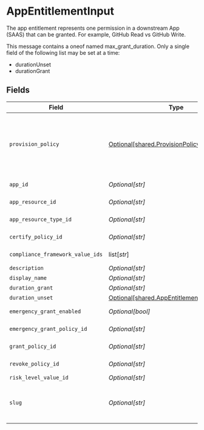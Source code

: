 # AppEntitlementInput

The app entitlement represents one permission in a downstream App (SAAS) that can be granted. For example, GitHub Read vs GitHub Write.

This message contains a oneof named max_grant_duration. Only a single field of the following list may be set at a time:
  - durationUnset
  - durationGrant



## Fields

| Field                                                                                                                                                                                                                                 | Type                                                                                                                                                                                                                                  | Required                                                                                                                                                                                                                              | Description                                                                                                                                                                                                                           |
| ------------------------------------------------------------------------------------------------------------------------------------------------------------------------------------------------------------------------------------- | ------------------------------------------------------------------------------------------------------------------------------------------------------------------------------------------------------------------------------------- | ------------------------------------------------------------------------------------------------------------------------------------------------------------------------------------------------------------------------------------- | ------------------------------------------------------------------------------------------------------------------------------------------------------------------------------------------------------------------------------------- |
| `provision_policy`                                                                                                                                                                                                                    | [Optional[shared.ProvisionPolicy]](undefined/models/shared/provisionpolicy.md)                                                                                                                                                        | :heavy_minus_sign:                                                                                                                                                                                                                    | ProvisionPolicy is a oneOf that indicates how a provision step should be processed.<br/><br/>This message contains a oneof named typ. Only a single field of the following list may be set at a time:<br/>  - connector<br/>  - manual<br/>  - delegated<br/> |
| `app_id`                                                                                                                                                                                                                              | *Optional[str]*                                                                                                                                                                                                                       | :heavy_minus_sign:                                                                                                                                                                                                                    | The ID of the app that is associated with the app entitlement.                                                                                                                                                                        |
| `app_resource_id`                                                                                                                                                                                                                     | *Optional[str]*                                                                                                                                                                                                                       | :heavy_minus_sign:                                                                                                                                                                                                                    | The ID of the app resource that is associated with the app entitlement                                                                                                                                                                |
| `app_resource_type_id`                                                                                                                                                                                                                | *Optional[str]*                                                                                                                                                                                                                       | :heavy_minus_sign:                                                                                                                                                                                                                    | The ID of the app resource type that is associated with the app entitlement                                                                                                                                                           |
| `certify_policy_id`                                                                                                                                                                                                                   | *Optional[str]*                                                                                                                                                                                                                       | :heavy_minus_sign:                                                                                                                                                                                                                    | The ID of the policy that will be used for certify tickets related to the app entitlement.                                                                                                                                            |
| `compliance_framework_value_ids`                                                                                                                                                                                                      | list[*str*]                                                                                                                                                                                                                           | :heavy_minus_sign:                                                                                                                                                                                                                    | The IDs of different compliance frameworks associated with this app entitlement ex (SOX, HIPAA, PCI, etc.)                                                                                                                            |
| `description`                                                                                                                                                                                                                         | *Optional[str]*                                                                                                                                                                                                                       | :heavy_minus_sign:                                                                                                                                                                                                                    | The description of the app entitlement.                                                                                                                                                                                               |
| `display_name`                                                                                                                                                                                                                        | *Optional[str]*                                                                                                                                                                                                                       | :heavy_minus_sign:                                                                                                                                                                                                                    | The display name of the app entitlement.                                                                                                                                                                                              |
| `duration_grant`                                                                                                                                                                                                                      | *Optional[str]*                                                                                                                                                                                                                       | :heavy_minus_sign:                                                                                                                                                                                                                    | N/A                                                                                                                                                                                                                                   |
| `duration_unset`                                                                                                                                                                                                                      | [Optional[shared.AppEntitlementDurationUnset]](undefined/models/shared/appentitlementdurationunset.md)                                                                                                                                | :heavy_minus_sign:                                                                                                                                                                                                                    | N/A                                                                                                                                                                                                                                   |
| `emergency_grant_enabled`                                                                                                                                                                                                             | *Optional[bool]*                                                                                                                                                                                                                      | :heavy_minus_sign:                                                                                                                                                                                                                    | This enables tasks to be created in an emergency and use a selected emergency access policy.                                                                                                                                          |
| `emergency_grant_policy_id`                                                                                                                                                                                                           | *Optional[str]*                                                                                                                                                                                                                       | :heavy_minus_sign:                                                                                                                                                                                                                    | The ID of the policy that will be used for emergency access grant tasks.                                                                                                                                                              |
| `grant_policy_id`                                                                                                                                                                                                                     | *Optional[str]*                                                                                                                                                                                                                       | :heavy_minus_sign:                                                                                                                                                                                                                    | The ID of the policy that will be used for grant tickets related to the app entitlement.                                                                                                                                              |
| `revoke_policy_id`                                                                                                                                                                                                                    | *Optional[str]*                                                                                                                                                                                                                       | :heavy_minus_sign:                                                                                                                                                                                                                    | The ID of the policy that will be used for revoke tickets related to the app entitlement                                                                                                                                              |
| `risk_level_value_id`                                                                                                                                                                                                                 | *Optional[str]*                                                                                                                                                                                                                       | :heavy_minus_sign:                                                                                                                                                                                                                    | The riskLevelValueId field.                                                                                                                                                                                                           |
| `slug`                                                                                                                                                                                                                                | *Optional[str]*                                                                                                                                                                                                                       | :heavy_minus_sign:                                                                                                                                                                                                                    | The slug is displayed as an oval next to the name in the frontend of C1, it tells you what permission the entitlement grants. See https://www.conductorone.com/docs/product/manage-access/entitlements/                               |